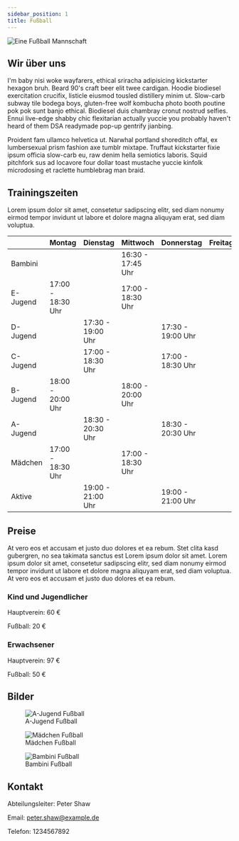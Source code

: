 ```yaml
---
sidebar_position: 1
title: Fußball
---
```


<img src="/img/abteilung/fußball/fußball.jpg" alt="Eine Fußball Mannschaft" />

## Wir über uns

I'm baby nisi woke wayfarers, ethical sriracha adipisicing kickstarter hexagon bruh. Beard 90's craft beer elit twee cardigan. Hoodie biodiesel exercitation crucifix, listicle eiusmod tousled distillery minim ut. Slow-carb subway tile bodega boys, gluten-free wolf kombucha photo booth poutine pok pok sunt banjo ethical. Biodiesel duis chambray cronut nostrud selfies. Ennui live-edge shabby chic flexitarian actually yuccie you probably haven't heard of them DSA readymade pop-up gentrify jianbing.

Proident fam ullamco helvetica ut. Narwhal portland shoreditch offal, ex lumbersexual prism fashion axe tumblr mixtape. Truffaut kickstarter fixie ipsum officia slow-carb eu, raw denim hella semiotics laboris. Squid pitchfork sus ad locavore four dollar toast mustache yuccie kinfolk microdosing et raclette humblebrag man braid.

## Trainingszeiten

Lorem ipsum dolor sit amet, consetetur sadipscing elitr, sed diam nonumy eirmod tempor invidunt ut labore et dolore magna aliquyam erat, sed diam voluptua.

|          | Montag            | Dienstag          | Mittwoch          | Donnerstag        | Freitag |
| -------- | ----------------- | ----------------- | ----------------- | ----------------- | ------- |
| Bambini  |                   |                   | 16:30 - 17:45 Uhr |                   |         |
| E-Jugend | 17:00 - 18:30 Uhr |                   | 17:00 - 18:30 Uhr |                   |         |
| D-Jugend |                   | 17:30 - 19:00 Uhr |                   | 17:30 - 19:00 Uhr |         |
| C-Jugend |                   | 17:00 - 18:30 Uhr |                   | 17:00 - 18:30 Uhr |         |
| B-Jugend | 18:00 - 20:00 Uhr |                   | 18:00 - 20:00 Uhr |                   |         |
| A-Jugend |                   | 18:30 - 20:30 Uhr |                   | 18:30 - 20:30 Uhr |         |
| Mädchen  | 17:00 - 18:30 Uhr |                   | 17:00 - 18:30 Uhr |                   |         |
| Aktive   |                   | 19:00 - 21:00 Uhr |                   | 19:00 - 21:00 Uhr |         |

## Preise

At vero eos et accusam et justo duo dolores et ea rebum. Stet clita kasd gubergren, no sea takimata sanctus est Lorem ipsum dolor sit amet. Lorem ipsum dolor sit amet, consetetur sadipscing elitr, sed diam nonumy eirmod tempor invidunt ut labore et dolore magna aliquyam erat, sed diam voluptua. At vero eos et accusam et justo duo dolores et ea rebum.

### Kind und Jugendlicher

Hauptverein: 60 €

Fußball: 20 €

### Erwachsener

Hauptverein: 97 €

Fußball: 50 €

## Bilder

<div class="">
  <figure>
    <img
      src="/img/abteilung/fußball/fußball-gallery-1.jpg"
      alt="A-Jugend Fußball"
    />
    <figcaption>A-Jugend Fußball</figcaption>
  </figure>
  <figure>
    <img
      src="/img/abteilung/fußball/fußball-gallery-2.jpg"
      alt="Mädchen Fußball"
    />
    <figcaption>Mädchen Fußball</figcaption>
  </figure>
  <figure>
    <img
      src="/img/abteilung/fußball/fußball-gallery-3.jpg"
      alt="Bambini Fußball"
    />
    <figcaption>Bambini Fußball</figcaption>
  </figure>
</div>

## Kontakt

Abteilungsleiter: Peter Shaw

Email: peter.shaw@example.de

Telefon: 1234567892
